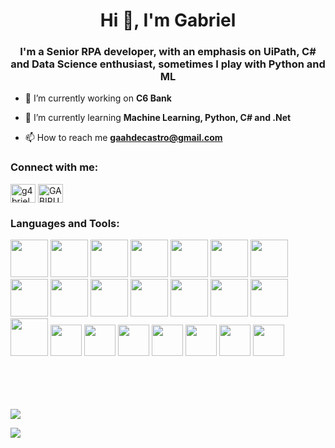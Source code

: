 <h1 align="center">Hi 👋, I'm Gabriel</h1>
<h3 align="center">I'm a Senior RPA developer, with an emphasis on UiPath, C# and Data Science enthusiast, sometimes I play with Python and ML</h3>




- 🔭 I’m currently working on **C6 Bank**

- 🌱 I’m currently learning **Machine Learning, Python, C# and .Net**

- 📫 How to reach me **gaahdecastro@gmail.com**

<h3 align="left">Connect with me:</h3>
<p align="left">
<a href="https://linkedin.com/in/g4brielcastro" target="blank"><img align="center" src="https://raw.githubusercontent.com/rahuldkjain/github-profile-readme-generator/master/src/images/icons/Social/linked-in-alt.svg" alt="g4brielcastro" height="30" width="40" /></a>
<a href="https://discord.gg/GABIRU#8733" target="blank"><img align="center" src="https://raw.githubusercontent.com/rahuldkjain/github-profile-readme-generator/master/src/images/icons/Social/discord.svg" alt="GABIRU#8733" height="30" width="40" /></a>
</p>

<h3 align="left">Languages and Tools:</h3>
<p>

<img src="https://cdn.jsdelivr.net/gh/devicons/devicon/icons/python/python-original-wordmark.svg"  height="60px"/>
<img src="https://cdn.jsdelivr.net/gh/devicons/devicon/icons/jupyter/jupyter-original-wordmark.svg" height="60px"/>
<img src="https://cdn.jsdelivr.net/gh/devicons/devicon/icons/numpy/numpy-original-wordmark.svg" height="60px"/>
<img src="https://cdn.jsdelivr.net/gh/devicons/devicon/icons/pandas/pandas-original-wordmark.svg" height="60px"/>
<img src="https://cdn.jsdelivr.net/gh/devicons/devicon/icons/tensorflow/tensorflow-original-wordmark.svg" height="60px" />
<img src="https://cdn.jsdelivr.net/gh/devicons/devicon/icons/dot-net/dot-net-original-wordmark.svg" height="60px"/>
<img src="https://cdn.jsdelivr.net/gh/devicons/devicon/icons/azure/azure-original-wordmark.svg" height="60px"/>
<img src="https://cdn.jsdelivr.net/gh/devicons/devicon/icons/selenium/selenium-original.svg" height="60px"/>
<img src="https://cdn.jsdelivr.net/gh/devicons/devicon/icons/googlecloud/googlecloud-original.svg" height="60px"/>
<img src="https://cdn.jsdelivr.net/gh/devicons/devicon/icons/mongodb/mongodb-original-wordmark.svg" height="60px"/>
<img src="https://cdn.jsdelivr.net/gh/devicons/devicon/icons/mysql/mysql-original-wordmark.svg" height="60px"/>
<img src="https://cdn.jsdelivr.net/gh/devicons/devicon/icons/nuget/nuget-original-wordmark.svg" height="60px"/>
<img src="https://cdn.jsdelivr.net/gh/devicons/devicon/icons/postgresql/postgresql-original-wordmark.svg" height="60px"/>
<img src="https://cdn.jsdelivr.net/gh/devicons/devicon/icons/salesforce/salesforce-original.svg" height="60px"/>
<img src="https://cdn.jsdelivr.net/gh/devicons/devicon/icons/anaconda/anaconda-original.svg" height="60px"/>
<img src="https://cdn.worldvectorlogo.com/logos/uipath-2.svg" height="50px" />
<img src="https://appexchange.salesforce.com/partners/servlet/servlet.FileDownload?file=00P3A00000kHCUeUAO" height="50px" />
<img src="https://upload.wikimedia.org/wikipedia/commons/thumb/0/05/Scikit_learn_logo_small.svg/2560px-Scikit_learn_logo_small.svg.png" height="50px" />
<img src="https://mlflow.org/docs/latest/_static/MLflow-logo-final-black.png" height="50px" />
<img src="https://fastapi.tiangolo.com/img/logo-margin/logo-teal.png" height="50px" />
<img src="https://cdn.worldvectorlogo.com/logos/docker.svg" height="50px" />
<img src="https://e7.pngegg.com/pngimages/510/203/png-clipart-ubuntu-linux-distribution-installation-canonical-linux-electronics-text.png" height="50px" />

</p>

<br>
<br>
<br>
<br>
<picture>
  <source
    srcset="https://github-readme-stats.vercel.app/api?username=K4mi3&show_icons=true&theme=dark"
    media="(prefers-color-scheme: dark)"
  />
  <source
    srcset="https://github-readme-stats.vercel.app/api?username=K4mi3&show_icons=true"
    media="(prefers-color-scheme: light), (prefers-color-scheme: no-preference)"
  />
  <img src="https://github-readme-stats.vercel.app/api?username=K4mi3&show_icons=true" />
</picture>
  </p>
<img src=https://br.web.img2.acsta.net/videothumbnails/14/07/18/19/06/480786.jpg>
